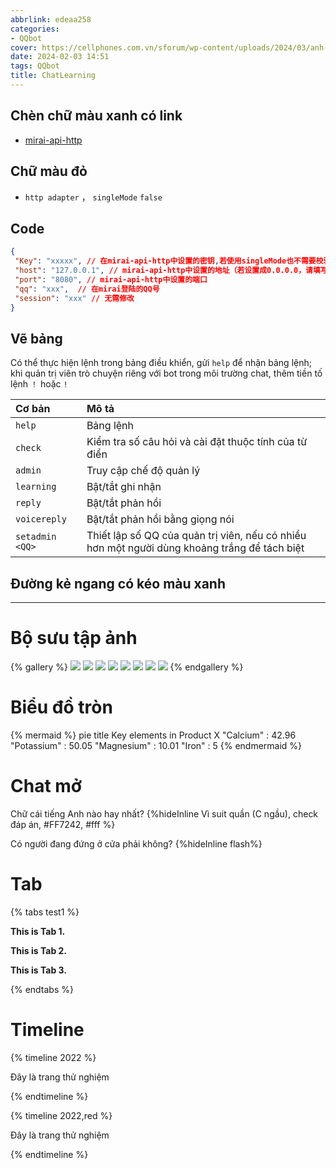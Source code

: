 ```yaml
---
abbrlink: edeaa258
categories:
- QQbot
cover: https://cellphones.com.vn/sforum/wp-content/uploads/2024/03/anh-hinh-nen-thien-nhien-anime-52.jpg
date: 2024-02-03 14:51
tags: QQbot
title: ChatLearning
---
```


## Chèn chữ màu xanh có link 
- [mirai-api-http](https://github.com/project-mirai/mirai-api-http) 

## Chữ màu đỏ

- `http adapter` ， `singleMode`  `false` 

## Code

```json
{
 "Key": "xxxxx", // 在mirai-api-http中设置的密钥,若使用singleMode也不需要校验,设置为""即可
 "host": "127.0.0.1", // mirai-api-http中设置的地址（若设置成0.0.0.0，请填写127.0.0.1）
 "port": "8080", // mirai-api-http中设置的端口
 "qq": "xxx",  // 在mirai登陆的QQ号
 "session": "xxx" // 无需修改
}
```

## Vẽ bảng

Có thể thực hiện lệnh trong bảng điều khiển, gửi `help` để nhận bảng lệnh; khi quản trị viên trò chuyện riêng với bot trong môi trường chat, thêm tiền tố lệnh `！` hoặc `!`

| Cơ bản             | Mô tả                             |
| :--------------- | :------------------------------- |
| `help`           | Bảng lệnh                         |
| `check`          | Kiểm tra số câu hỏi và cài đặt thuộc tính của từ điển    |
| `admin`          | Truy cập chế độ quản lý           |
| `learning `      | Bật/tắt ghi nhận                 |
| `reply`          | Bật/tắt phản hồi                 |
| `voicereply`     | Bật/tắt phản hồi bằng giọng nói   |
| `setadmin  <QQ>` | Thiết lập số QQ của quản trị viên, nếu có nhiều hơn một người dùng khoảng trắng để tách biệt |


## Đường kẻ ngang có kéo màu xanh

-------------------

# Bộ sưu tập ảnh

{% gallery %}
![](https://i.loli.net/2019/12/25/Fze9jchtnyJXMHN.jpg)
![](https://i.loli.net/2019/12/25/ryLVePaqkYm4TEK.jpg)
![](https://i.loli.net/2019/12/25/gEy5Zc1Ai6VuO4N.jpg)
![](https://i.loli.net/2019/12/25/d6QHbytlSYO4FBG.jpg)
![](https://i.loli.net/2019/12/25/6nepIJ1xTgufatZ.jpg)
![](https://i.loli.net/2019/12/25/E7Jvr4eIPwUNmzq.jpg)
![](https://i.loli.net/2019/12/25/mh19anwBSWIkGlH.jpg)
![](https://i.loli.net/2019/12/25/2tu9JC8ewpBFagv.jpg)
{% endgallery %}

# Biểu đồ tròn
{% mermaid %}
pie
    title Key elements in Product X
    "Calcium" : 42.96
    "Potassium" : 50.05
    "Magnesium" : 10.01
    "Iron" :  5
{% endmermaid %}

# Chat mở

Chữ cái tiếng Anh nào hay nhất? {%hideInline Vì suit quần (C ngầu), check đáp án, #FF7242, #fff %}

Có người đang đứng ở cửa phải không? {%hideInline flash%}

# Tab

{% tabs test1 %}
<!-- tab -->
**This is Tab 1.**
<!-- endtab -->

<!-- tab -->
**This is Tab 2.**
<!-- endtab -->

<!-- tab -->
**This is Tab 3.**
<!-- endtab -->
{% endtabs %}

# Timeline

{% timeline 2022 %}
<!-- timeline 01-02 -->
Đây là trang thử nghiệm
<!-- endtimeline -->
{% endtimeline %}

{% timeline 2022,red %}
<!-- timeline 01-02 -->
Đây là trang thử nghiệm
<!-- endtimeline -->
{% endtimeline %}

